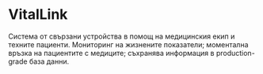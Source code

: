 # VitalLink
Система от свързани устройства в помощ на медицинския екип и техните пациенти. Мониторинг на жизнените показатели; моментална връзка на пациентите с медиците; съхранява информация в production-grade база данни.
